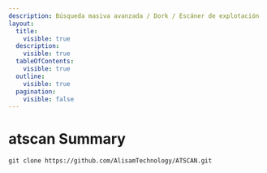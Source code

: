 ```yaml
---
description: Búsqueda masiva avanzada / Dork / Escáner de explotación
layout:
  title:
    visible: true
  description:
    visible: true
  tableOfContents:
    visible: true
  outline:
    visible: true
  pagination:
    visible: false
---
```


# atscan Summary

```
git clone https://github.com/AlisamTechnology/ATSCAN.git
```
